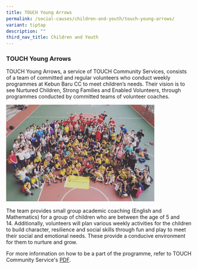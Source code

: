 ```yaml
---
title: TOUCH Young Arrows
permalink: /social-causes/children-and-youth/touch-young-arrows/
variant: tiptap
description: ""
third_nav_title: Children and Youth
---
```

<h3><strong>TOUCH Young Arrows</strong></h3><p>TOUCH Young Arrows, a service of TOUCH Community Services, consists of a team of committed and regular volunteers who conduct weekly programmes at Kebun Baru CC to meet children’s needs.&nbsp;Their vision is to see Nurtured Children, Strong Families and Enabled Volunteers, through programmes conducted by committed teams of volunteer coaches. </p><p></p><div class="isomer-image-wrapper"><img style="width: 80%;" height="auto" width="100%" alt="" src="/images/TOUCH_Young_Arrows.png"></div><p>The team provides small group academic coaching (English and Mathematics) for a group of children who are between the age of 5 and 14.&nbsp;Additionally, volunteers will plan various weekly activities for the children to build character, resilience and social skills through fun and play to meet their social and emotional needs. These provide a conducive environment for them to nurture and grow.</p><p>For more information on how to be a part of the programme, refer to TOUCH Community Service's <a href="/files/TOUCH_Young_Arrows_Information.pdf" rel="noopener noreferrer nofollow" target="_blank">PDF</a>. <br></p>